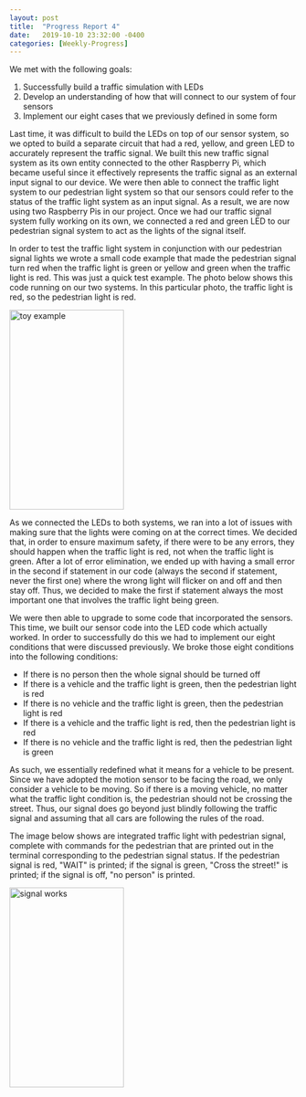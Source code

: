 ```yaml
---
layout: post
title:  "Progress Report 4"
date:   2019-10-10 23:32:00 -0400
categories: [Weekly-Progress]
---
```


We met with the following goals:
1. Successfully build a traffic simulation with LEDs
2. Develop an understanding of how that will connect to our system of four sensors
3. Implement our eight cases that we previously defined in some form

Last time, it was difficult to build the LEDs on top of our sensor system, so we opted to build a separate circuit that had a red, yellow, and green LED to accurately represent the traffic signal. We built this new traffic signal system as its own entity connected to the other Raspberry Pi, which became useful since it effectively represents the traffic signal as an external input signal to our device. We were then able to connect the traffic light system to our pedestrian light system so that our sensors could refer to the status of the traffic light system as an input signal. As a result, we are now using two Raspberry Pis in our project. Once we had our traffic signal system fully working on its own, we connected a red and green LED to our pedestrian signal system to act as the lights of the signal itself. 

In order to test the traffic light system in conjunction with our pedestrian signal lights we wrote a small code example that made the pedestrian signal turn red when the traffic light is green or yellow and green when the traffic light is red. This was just a quick test example. The photo below shows this code running on our two systems. In this particular photo, the traffic light is red, so the pedestrian light is red. 

<img src="/12740teamAF/assets/toy_example.jpg" alt="toy example" width="200" height="350">

As we connected the LEDs to both systems, we ran into a lot of issues with making sure that the lights were coming on at the correct times. We decided that, in order to ensure maximum safety, if there were to be any errors, they should happen when the traffic light is red, not when the traffic light is green. After a lot of error elimination, we ended up with having a small error in the second if statement in our code (always the second if statement, never the first one) where the wrong light will flicker on and off and then stay off. Thus, we decided to make the first if statement always the most important one that involves the traffic light being green. 

We were then able to upgrade to some code that incorporated the sensors. This time, we built our sensor code into the LED code which actually worked. In order to successfully do this we had to implement our eight conditions that were discussed previously. We broke those eight conditions into the following conditions:
- If there is no person then the whole signal should be turned off
- If there is a vehicle and the traffic light is green, then the pedestrian light is red
- If there is no vehicle and the traffic light is green, then the pedestrian light is red
- If there is a vehicle and the traffic light is red, then the pedestrian light is red
- If there is no vehicle and the traffic light is red, then the pedestrian light is green

As such, we essentially redefined what it means for a vehicle to be present. Since we have adopted the motion sensor to be facing the road, we only consider a vehicle to be moving. So if there is a moving vehicle, no matter what the traffic light condition is, the pedestrian should not be crossing the street. Thus, our signal does go beyond just blindly following the traffic signal and assuming that all cars are following the rules of the road. 

The image below shows are integrated traffic light with pedestrian signal, complete with commands for the pedestrian that are printed out in the terminal corresponding to the pedestrian signal status. If the pedestrian signal is red, "WAIT" is printed; if the signal is green, "Cross the street!" is printed; if the signal is off, "no person" is printed. 

<img src="/12740teamAF/assets/signal_works.jpg" alt="signal works" width="200" height="350">

